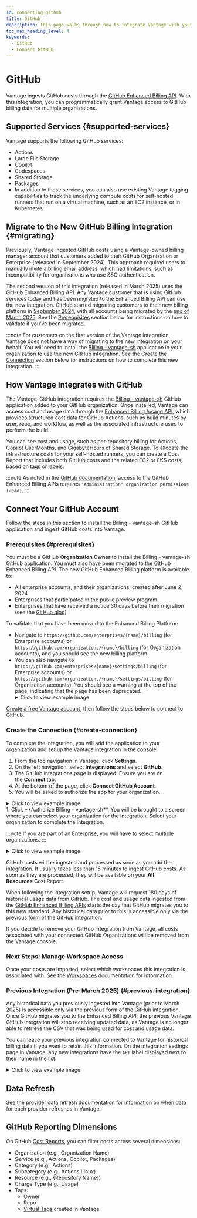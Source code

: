 ```yaml
---
id: connecting_github
title: GitHub
description: This page walks through how to integrate Vantage with your GitHub account.
toc_max_heading_level: 4
keywords:
  - GitHub
  - Connect GitHub
---
```


# GitHub

Vantage ingests GitHub costs through the [GitHub Enhanced Billing API](https://docs.github.com/en/rest/billing/enhanced-billing). With this integration, you can programmatically grant Vantage access to GitHub billing data for multiple organizations.

## Supported Services {#supported-services}

Vantage supports the following GitHub services: 

- Actions
- Large File Storage
- Copilot
- Codespaces
- Shared Storage
- Packages
- In addition to these services, you can also use existing Vantage tagging capabilities to track the underlying compute costs for self-hosted runners that run on a virtual machine, such as an EC2 instance, or in Kubernetes.

## Migrate to the New GitHub Billing Integration {#migrating}

Previously, Vantage ingested GitHub costs using a Vantage-owned billing manager account that customers added to their GitHub Organization or Enterprise (released in September 2024). This approach required users to manually invite a billing email address, which had limitations, such as incompatibility for organizations who use SSO authentication.

The second version of this integration (released in March 2025) uses the GitHub Enhanced Billing API. Any Vantage customer that is using GitHub services today and has been migrated to the Enhanced Billing API can use the new integration. GitHub started migrating customers to their new billing platform in [September 2024](https://docs.github.com/en/enterprise-cloud@latest/billing/using-the-new-billing-platform/automating-usage-reporting), with all accounts being migrated by the [end of March 2025](https://github.blog/changelog/2024-09-24-enhanced-billing-platform-for-enterprises/). See the [Prerequisites](/connecting_github#prerequisites) section below for instructions on how to validate if you’ve been migrated.

:::note
For customers on the first version of the Vantage integration, Vantage does not have a way of migrating to the new integration on your behalf. You will need to install the [Billing - vantage-sh](https://github.com/apps/billing-vantage-sh) application in your organization to use the new GitHub integration. See the [Create the Connection](/connecting_github#create-connection) section below for instructions on how to complete this new integration.
:::

## How Vantage Integrates with GitHub

The Vantage–GitHub integration requires the [Billing - vantage-sh](https://github.com/apps/billing-vantage-sh) GitHub application added to your GitHub organization. Once installed, Vantage can access cost and usage data through the [Enhanced Billing /usage API](https://docs.github.com/en/enterprise-cloud@latest/billing/using-the-new-billing-platform/automating-usage-reporting), which provides structured cost data for GitHub Actions, such as build minutes by user, repo, and workflow, as well as the associated infrastructure used to perform the build.

You can see cost and usage, such as per-repository billing for Actions, Copilot UserMonths, and GigabyteHours of Shared Storage. To allocate the infrastructure costs for your self-hosted runners, you can create a Cost Report that includes both GitHub costs and the related EC2 or EKS costs, based on tags or labels.

:::note
As noted in the [GitHub documentation](https://docs.github.com/en/rest/billing?apiVersion=2022-11-28), access to the GitHub Enhanced Billing APIs requires `"Administration" organization permissions (read)`.
:::

## Connect Your GitHub Account

Follow the steps in this section to install the Billing - vantage-sh GitHub application and ingest GitHub costs into Vantage.

### Prerequisites {#prerequisites}

You must be a GitHub **Organization Owner** to install the Billing - vantage-sh GitHub application. You must also have been migrated to the GitHub Enhanced Billing API. The new GitHub Enhanced Billing platform is available to:

- All enterprise accounts, and their organizations, created after June 2, 2024
- Enterprises that participated in the public preview program
- Enterprises that have received a notice 30 days before their migration (see the [GitHub blog](https://github.blog/changelog/2024-09-24-enhanced-billing-platform-for-enterprises/))

To validate that you have been moved to the Enhanced Billing Platform:

- Navigate to `https://github.com/enterprises/{name}/billing` (for Enterprise accounts) or `https://github.com/organizations/{name}/billing` (for Organization accounts), and you should see the new billing platform.
- You can also navigate to `https://github.com/enterprises/{name}/settings/billing` (for Enterprise accounts) or `https://github.com/organizations/{name}/settings/billing` (for Organization accounts). You should see a warning at the top of the page, indicating that the page has been deprecated.
  <details>
    <summary>Click to view example image</summary>
    <div style={{display:"flex", justifyContent:"center"}}>
      <img alt="Deprecated billing screen in GitHub" width="100%" src="/img/gh-deprecated-screen.png" />
    </div>
  </details>

[Create a free Vantage account](https://console.vantage.sh/signup), then follow the steps below to connect to GitHub.

### Create the Connection {#create-connection}

To complete the integration, you will add the application to your organization and set up the Vantage integration in the console.

1. From the top navigation in Vantage, click **Settings**.
2. On the left navigation, select **Integrations** and select **GitHub**.
3. The GitHub integrations page is displayed. Ensure you are on the **Connect** tab.
4. At the bottom of the page, click **Connect GitHub Account**.
5. You will be asked to authorize the app for your organization.
<details>
<summary>Click to view example image</summary>
<div style={{display:"flex", justifyContent:"center"}}>
  <img alt="GitHub application authorization screen" width="100%" src="/img/gh-authorize.png" />
</div>
</details>
1. Click **Authorize Billing - vantage-sh**. You will be brought to a screen where you can select your organization for the integration. Select your organization to complete the integration. 

  :::note
  If you are part of an Enterprise, you will have to select multiple organizations.
  :::

  <details>
  <summary>Click to view example image</summary>
  <div style={{display:"flex", justifyContent:"center"}}>
    <img alt="GitHub application organization selection screen" width="100%" src="/img/gh-org.png" />
  </div>
  </details>

GitHub costs will be ingested and processed as soon as you add the integration. It usually takes less than 15 minutes to ingest GitHub costs. As soon as they are processed, they will be available on your **All Resources** Cost Report. 

When following the integration setup, Vantage will request 180 days of historical usage data from GitHub. The cost and usage data ingested from the [GitHub Enhanced Billing APIs](https://docs.github.com/en/rest/billing) starts the day that GitHub migrates you to this new standard. Any historical data prior to this is accessible only via the [previous form](/connecting_github#previous-integration) of the GitHub integration.

If you decide to remove your GitHub integration from Vantage, all costs associated with your connected GitHub Organizations will be removed from the Vantage console.

### Next Steps: Manage Workspace Access

Once your costs are imported, select which workspaces this integration is associated with. See the [Workspaces](/workspaces#integration-workspace) documentation for information.

### Previous Integration (Pre-March 2025) {#previous-integration}

Any historical data you previously ingested into Vantage (prior to March 2025) is accessible only via the previous form of the GitHub integration. Once GitHub migrates you to the Enhanced Billing API, the previous Vantage GitHub integration will stop receiving updated data, as Vantage is no longer able to retrieve the CSV that was being used for cost and usage data.

You can leave your previous integration connected to Vantage for historical billing data if you want to retain this information. On the integration settings page in Vantage, any new integrations have the `API` label displayed next to their name in the list.

<details>
  <summary>Click to view example image</summary>
  <div style={{display:"flex", justifyContent:"center"}}>
    <img alt="GitHub Vantage integration screen with old and new integrations" width="80%" src="/img/gh-vantage.png" />
  </div>
  </details>

## Data Refresh

See the [provider data refresh documentation](/provider_data_refresh) for information on when data for each provider refreshes in Vantage.

## GitHub Reporting Dimensions

On GitHub [Cost Reports](https://docs.vantage.sh/cost_reports/), you can filter costs across several dimensions:

- Organization (e.g., Organization Name)
- Service (e.g., Actions, Copilot, Packages)
- Category (e.g., Actions)
- Subcategory (e.g., Actions Linux)
- Resource (e.g., {Repository Name})
- Charge Type (e.g., Usage)
- Tags:
  - Owner
  - Repo
  - [Virtual Tags](https://docs.vantage.sh/virtual_tagging) created in Vantage
